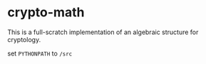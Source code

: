 # crypto-math

This is a full-scratch implementation of an algebraic structure for cryptology.

set `PYTHONPATH` to `/src`
